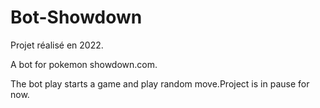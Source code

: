 # Bot-Showdown

Projet réalisé en 2022.

A bot for pokemon showdown.com.

The bot play starts a game and play random move.Project is in pause for now.

